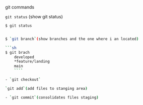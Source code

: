 git commands

`git status` (show git status)

```sh
$ git status


$ `git branch`(show branches and the one where i an located)

```sh
$ git brach
    developed
    *feature/landing
    main
    ````

- `git checkout`

`git add`(add files to stanging area)

- `git commit`(consolidates files staging)




